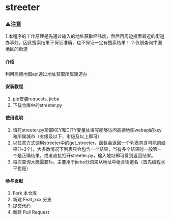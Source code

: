 # streeter

### ⚠️注意
1.本程序的工作原理是先通过输入的地址获取经纬度，然后再周边搜索最近的街道办事处，因此搜索结果不保证准确，也不保证一定有搜索结果！
2.仅限查询中国地区的街道

#### 介绍
利用高德地图api通过地址获取所属街道办

#### 安装教程

1.  pip安装requests, jieba
2.  下载仓库中的streeter.py

#### 使用说明

1.  请在streeter.py顶部KEY和CITY变量处填写能够访问高德地图webapi的key和所属城市（省级及以下，市级及以上即可）
2.  以任意方式调用streeter中的get_streeter，函数会返回一个列表包含可能的结果(1~3个)，大多数情况下列表只会包含一个结果，当有多个结果时一般第一个是正确结果。或者直接打开streeter.py，输入地址即可看到返回结果。
3.  每次查询大概需要1s，主要用于jieba分词来从地址中组合街道名（首先编程水平也是）

#### 参与贡献

1.  Fork 本仓库
2.  新建 Feat_xxx 分支
3.  提交代码
4.  新建 Pull Request